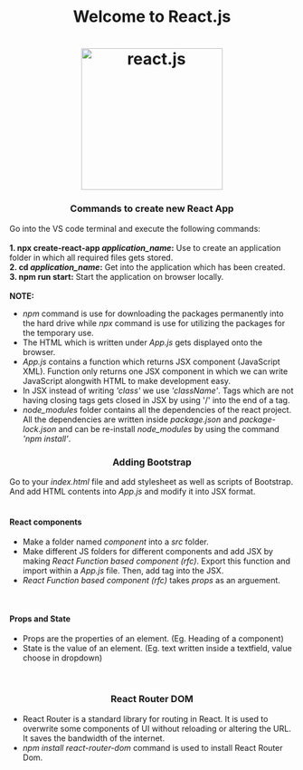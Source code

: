 <h1 align='center'>Welcome to React.js<h1>
 <div align='center'>
<img src="https://www.freecodecamp.org/news/content/images/2021/06/Ekran-Resmi-2019-11-18-18.08.13.png" alt="react.js" width=250px hieght=250px>
  </div>

<h3 align='center'>Commands to create new React App</h3>
Go into the VS code terminal and execute the following commands:<br><br>
<strong>1. npx create-react-app <em>application_name</em>:</strong> Use to create an application folder in which all required files gets stored.
<br>
<strong>2. cd <em>application_name</em>:</strong> Get into the application which has been created.
<br>
<strong>3. npm run start:</strong> Start the application on browser locally.
<br>
<br>
<strong>NOTE:</strong>
<ul>
  <li><em>npm</em> command is use for downloading the packages permanently into the hard drive while <em>npx</em> command is use for utilizing the packages for the temporary use.</li>
  <li>The HTML which is written under <em>App.js</em> gets displayed onto the browser.</li>
  <li><em>App.js</em> contains a function which returns JSX component (JavaScript XML). Function only returns one JSX component in which we can write JavaScript alongwith HTML to make development easy.</li>
  <li>In JSX instead of writing <em>'class'</em> we use <em>'className'</em>. Tags which are not having closing tags gets closed in JSX by using '/' into the end of a tag.</li>
  <li><em>node_modules</em> folder contains all the dependencies of the react project. All the dependencies are written inside <em>package.json</em> and <em>package-lock.json</em> and can be re-install <em>node_modules</em> by using the command <em>'npm install'</em>.</li>
</ul>

 <h3 align='center'>Adding Bootstrap</h3>
 Go to your <em>index.html</em> file and add stylesheet as well as scripts of Bootstrap. And add HTML contents into <em>App.js</em> and modify it into JSX format.
 <br><br>

<h4>React components</h4>
<ul>
<li>Make a folder named <em>component</em> into a <em>src</em> folder.</li>
<li>Make different JS folders for different components and add JSX by making <em>React Function based component (rfc)</em>. Export this function and import within a <em>App.js</em> file. Then, add tag into the JSX.</li>
 <li><em>React Function based component (rfc)</em> takes <em>props</em> as an arguement.</li>
</ul>
<br>
<h4>Props and State</h4>
<ul>
<li>Props are the properties of an element. (Eg. Heading of a component)</li>
<li>State is the value of an element. (Eg. text written inside a textfield, value choose in dropdown)</li>
</ul>
<br>
<h3 align="center">React Router DOM</h3>
<ul>
<li>React Router is a standard library for routing in React. It is used to overwrite some components of UI without reloading or altering the URL. It saves the bandwidth of the internet.</li>
<li><em>npm install react-router-dom</em> command is used to install React Router Dom.</li>
</ul>
